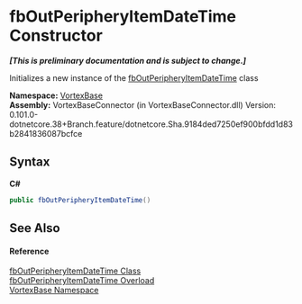 # fbOutPeripheryItemDateTime Constructor 
 _**\[This is preliminary documentation and is subject to change.\]**_

Initializes a new instance of the <a href="T_VortexBase_fbOutPeripheryItemDateTime.md">fbOutPeripheryItemDateTime</a> class

**Namespace:**&nbsp;<a href="N_VortexBase.md">VortexBase</a><br />**Assembly:**&nbsp;VortexBaseConnector (in VortexBaseConnector.dll) Version: 0.101.0-dotnetcore.38+Branch.feature/dotnetcore.Sha.9184ded7250ef900bfdd1d83b2841836087bcfce

## Syntax

**C#**<br />
``` C#
public fbOutPeripheryItemDateTime()
```


## See Also


#### Reference
<a href="T_VortexBase_fbOutPeripheryItemDateTime.md">fbOutPeripheryItemDateTime Class</a><br /><a href="Overload_VortexBase_fbOutPeripheryItemDateTime__ctor.md">fbOutPeripheryItemDateTime Overload</a><br /><a href="N_VortexBase.md">VortexBase Namespace</a><br />
